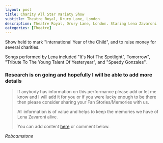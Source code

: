 ```yaml
---
layout: post
title: Charity All Star Variety Show
subtitle: Theatre Royal, Drury Lane, London
description: Theatre Royal, Drury Lane, London. Staring Lena Zavaroni
categories: [Theatre]
---
```


Show held to mark &quot;International Year of the Child&quot;, and to raise money for several charities.

Songs performed by Lena included &quot;It's Not The Spotlight&quot;, Tomorrow&quot;, &quot;Tribute To The Young Talent Of Yesteryear&quot;, and &quot;Speedy Gonzales&quot;.

### Research is on going and hopefully I will be able to add more details
> If anybody has information on this performance please add or let me know and I will add it for you or if you were lucky enough to be there then please consider sharing your Fan Stories/Memories with us.
>
> All information is of value and helps to keep the memories we have of Lena Zavaroni alive.
>
> You can add content [here](https://github.com/FanzOfLenaZavaroni/fanzoflenazavaroni.github.io) or comment below.

<cite>Robcamstone</cite>
